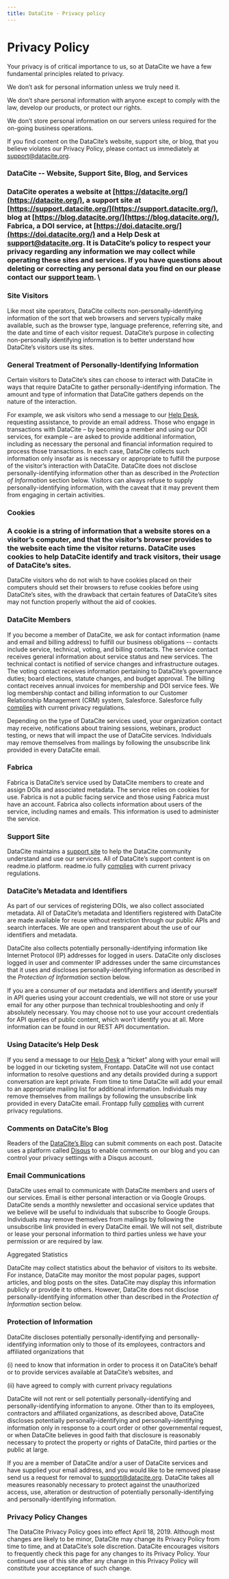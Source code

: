 ```yaml
---
title: DataCite - Privacy policy
---
```


# Privacy Policy

Your privacy is of critical importance to us, so at DataCite we have a few fundamental principles related to privacy. 

We don’t ask for personal information unless we truly need it.

We don’t share personal information with anyone except to comply with the law, develop our products, or protect our rights.

We don’t store personal information on our servers unless required for the on-going business operations.

If you find content on the DataCite’s website, support site, or blog, that you believe violates our Privacy Policy, please contact us immediately at support@datacite.org.


### DataCite -- Website, Support Site, Blog, and Services


### DataCite operates a website at [https://datacite.org/](https://datacite.org/), a support site at [https://support.datacite.org/](https://support.datacite.org/), blog at [https://blog.datacite.org/](https://blog.datacite.org/), Fabrica, a DOI service, at [https://doi.datacite.org/](https://doi.datacite.org/) and a Help Desk at [support@datacite.org](mailto:support@datacite.org). It is DataCite’s policy to respect your privacy regarding any information we may collect while operating these sites and services. If you have questions about deleting or correcting any personal data you find on our please contact our [support team](mailto:support@datacite.org). \



### Site Visitors

Like most site operators, DataCite collects non-personally-identifying information of the sort that web browsers and servers typically make available, such as the browser type, language preference, referring site, and the date and time of each visitor request. DataCite’s purpose in collecting non-personally identifying information is to better understand how DataCite’s visitors use its sites. 


### General Treatment of Personally-Identifying Information

Certain visitors to DataCite’s sites can choose to interact with DataCite in ways that require DataCite to gather personally-identifying information. The amount and type of information that DataCite gathers depends on the nature of the interaction. 

For example, we ask visitors who send a message to our [Help Desk](mailto:support@datacite.org), requesting assistance, to provide an email address. Those who engage in transactions with DataCite – by becoming a member and using our DOI services, for example – are asked to provide additional information, including as necessary the personal and financial information required to process those transactions. In each case, DataCite collects such information only insofar as is necessary or appropriate to fulfill the purpose of the visitor’s interaction with DataCite. DataCite does not disclose personally-identifying information other than as described in the _Protection of Information_ section below. Visitors can always refuse to supply personally-identifying information, with the caveat that it may prevent them from engaging in certain activities.


### Cookies


### A cookie is a string of information that a website stores on a visitor’s computer, and that the visitor’s browser provides to the website each time the visitor returns. DataCite uses cookies to help DataCite identify and track visitors, their usage of DataCite’s sites.

DataCite visitors who do not wish to have cookies placed on their computers should set their browsers to refuse cookies before using DataCite’s sites, with the drawback that certain features of DataCite’s sites may not function properly without the aid of cookies.


### DataCite Members

If you become a member of DataCite, we ask for contact information (name and email and billing address) to fulfill our business obligations -- contacts include service, technical, voting, and billing contacts. The service contact receives general information about service status and new services. The technical contact is notified of service changes and infrastructure outages.  The voting contact receives information pertaining to DataCite’s governance duties; board elections, statute changes, and budget approval. The billing contact receives annual invoices for membership and DOI service fees.  We log membership contact and billing information to our Customer Relationship Management (CRM) system, Salesforce. Salesforce fully [complies](https://www.salesforce.com/eu/campaign/gdpr/) with current privacy regulations.

Depending on the type of DataCite services used, your organization contact may receive, notifications about training sessions, webinars, product testing, or news that will impact the use of DataCite services. Individuals may remove themselves from mailings by following the unsubscribe link provided in every DataCite email.


### Fabrica 

Fabrica is DataCite’s service used by DataCite members to create and assign DOIs and associated metadata. The service relies on cookies for use. Fabrica is not a public facing service and those using Fabrica must have an account. Fabrica also collects information about users of the service, including names and emails. This information is used to administer the service. 


### Support Site 

DataCite maintains a [support site](https://support.datacite.org/) to help the DataCite community understand and use our services. All of DataCite’s support content is on readme.io platform. readme.io fully [complies](https://readme.io/gdpr/) with current privacy regulations.


### DataCite’s Metadata and Identifiers

As part of our services of registering DOIs, we also collect associated metadata. All of DataCite’s metadata and Identifiers registered with DataCite are made available for reuse without restriction through our public APIs and search interfaces. We are open and transparent about the use of our identifiers and metadata. 

DataCite also collects potentially personally-identifying information like Internet Protocol (IP) addresses for logged in users. DataCite only discloses logged in user and commenter IP addresses under the same circumstances that it uses and discloses personally-identifying information as described in the _Protection of Information_ section below. 

If you are a consumer of our metadata and identifiers and identify yourself in API queries using your account credentials, we will not store or use your email for any other purpose than technical troubleshooting and only if absolutely necessary. You may choose not to use your account credentials for API queries of public content, which won’t identify you at all. More information can be found in our REST API documentation.


### Using Datacite’s Help Desk

If you send a message to our [Help Desk](mailto:support@datacite.org) a “ticket” along with your email will be logged in our ticketing system, Frontapp. DataCite will not use contact information to resolve questions and any details provided during a support conversation are kept private. From time to time DataCite will add your email to an appropriate mailing list for additional information. Individuals may remove themselves from mailings by following the unsubscribe link provided in every DataCite email. Frontapp fully [complies](https://help.frontapp.com/t/m22vyb/is-front-compliant-with-gdpr) with current privacy regulations. 


### Comments on DataCite’s Blog

Readers of the [DataCite’s Blog](https://blog.datacite.org/) can submit comments on each post. Datacite uses a platform called [Disqus](https://disqus.com/) to enable comments on our blog and you can control your privacy settings with a Disqus account. 


### Email Communications

DataCite uses email to communicate with DataCite members and users of our services. Email is either personal interaction or via Google Groups. DataCite sends a monthly newsletter and occasional service updates that we believe will be useful to individuals that subscribe to Google Groups. Individuals may remove themselves from mailings by following the unsubscribe link provided in every DataCite email. We will not sell, distribute or lease your personal information to third parties unless we have your permission or are required by law.  

 

Aggregated Statistics

DataCite may collect statistics about the behavior of visitors to its website. For instance, DataCite may monitor the most popular pages, support articles, and blog posts on the sites. DataCite may display this information publicly or provide it to others. However, DataCite does not disclose personally-identifying information other than described in the _Protection of Information_ section below.


### Protection of Information

DataCite discloses potentially personally-identifying and personally-identifying information only to those of its employees, contractors and affiliated organizations that

(i) need to know that information in order to process it on DataCite’s behalf or to provide services available at DataCite’s websites, and

(ii) have agreed to comply with current privacy regulations

DataCite will not rent or sell potentially personally-identifying and personally-identifying information to anyone. Other than to its employees, contractors and affiliated organizations, as described above, DataCite discloses potentially personally-identifying and personally-identifying information only in response to a court order or other governmental request, or when DataCite believes in good faith that disclosure is reasonably necessary to protect the property or rights of DataCite, third parties or the public at large.

If you are a member of DataCite and/or a user of DataCite services and have supplied your email address, and you would like to be removed please send us a request for removal to [support@datacite.org](mailto:support@datacite.org). DataCite takes all measures reasonably necessary to protect against the unauthorized access, use, alteration or destruction of potentially personally-identifying and personally-identifying information.


### Privacy Policy Changes

The DataCite Privacy Policy goes into effect April 18, 2019. Although most changes are likely to be minor, DataCite may change its Privacy Policy from time to time, and at DataCite’s sole discretion. DataCite encourages visitors to frequently check this page for any changes to its Privacy Policy. Your continued use of this site after any change in this Privacy Policy will constitute your acceptance of such change.